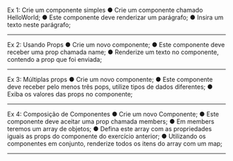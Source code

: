 Ex 1: Crie um componente simples
● Crie um componente chamado HelloWorld;
● Este componente deve renderizar um parágrafo;
● Insira um texto neste parágrafo;

***

Ex 2: Usando Props
● Crie um novo componente;
● Este componente deve receber uma prop chamada 
name;
● Renderize um texto no componente, contendo a 
prop que foi enviada;

***

Ex 3: Múltiplas props
● Crie um novo componente;
● Este componente deve receber pelo menos três 
pops, utilize tipos de dados diferentes;
● Exiba os valores das props no componente;

***

Ex 4: Composição de Componentes
● Crie um novo Componente;
● Este componente deve aceitar uma prop chamada members;
● Em members teremos um array de objetos;
● Defina este array com as propriedades iguais as props do 
componente do exercício anterior;
● Utilizando os componentes em conjunto, renderize todos os 
itens do array com um map;

***